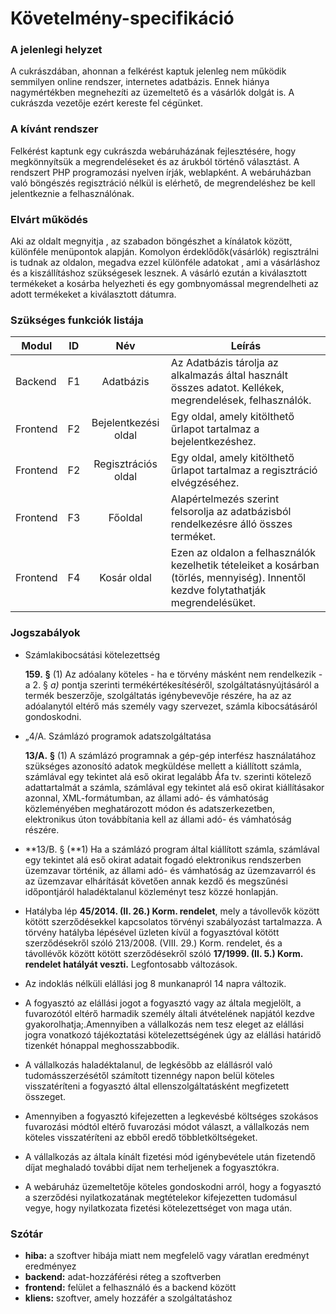 # **Követelmény-specifikáció**

### A jelenlegi helyzet

A cukrászdában, ahonnan  a felkérést kaptuk jelenleg nem működik semmilyen online rendszer, internetes adatbázis. Ennek hiánya nagymértékben megnehezíti az üzemeltető és a vásárlók dolgát is. A cukrászda vezetője ezért kereste fel cégünket.

### A kívánt rendszer

Felkérést kaptunk egy cukrászda webáruházának fejlesztésére, hogy megkönnyítsük a megrendeléseket és az árukból történő választást. A rendszert PHP programozási nyelven írják, weblapként. A webáruházban való böngészés regisztráció nélkül is elérhető, de megrendeléshez be kell jelentkeznie a felhasználónak.

### Elvárt működés 

Aki az oldalt megnyitja , az szabadon böngészhet a kínálatok között, különféle menüpontok alapján.  Komolyon érdeklődők(vásárlók) regisztrálni is tudnak az oldalon, megadva ezzel  különféle adatokat , ami a vásárláshoz és a kiszállításhoz szükségesek lesznek.  A vásárló ezután a kiválasztott termékeket a kosárba helyezheti és egy gombnyomással megrendelheti az adott termékeket a kiválasztott dátumra.

### Szükséges funkciók listája

| Modul    | ID   |         Név          | Leírás                                                       |
| -------- | ---- | :------------------: | ------------------------------------------------------------ |
| Backend  | F1   |       Adatbázis       | Az Adatbázis tárolja az alkalmazás által használt összes adatot. Kellékek, megrendelések, felhasználók. |
| Frontend | F2   | Bejelentkezési oldal | Egy oldal, amely kitölthető űrlapot tartalmaz a bejelentkezéshez. |
| Frontend | F2   | Regisztrációs oldal  | Egy oldal, amely kitölthető űrlapot tartalmaz a regisztráció elvégzéséhez. |
| Frontend | F3   |       Főoldal        | Alapértelmezés szerint felsorolja az adatbázisból rendelkezésre álló összes terméket. |
| Frontend | F4   |     Kosár oldal      | Ezen az oldalon a felhasználók kezelhetik tételeiket a kosárban (törlés, mennyiség). Innentől kezdve folytathatják megrendelésüket. |

### Jogszabályok

- Számlakibocsátási kötelezettség

  **159.** **§** (1) Az adóalany köteles - ha e törvény másként nem rendelkezik - a 2. § *a)* pontja szerinti termékértékesítéséről, szolgáltatásnyújtásáról a termék beszerzője, szolgáltatás igénybevevője részére, ha az az adóalanytól eltérő más személy vagy szervezet, számla kibocsátásáról gondoskodni.

- „4/A. Számlázó programok adatszolgáltatása

  **13/A.** **§** (1) A számlázó programnak a gép-gép interfész használatához szükséges azonosító adatok megküldése mellett a kiállított számla, számlával egy tekintet alá eső okirat legalább Áfa tv. szerinti kötelező adattartalmát a számla, számlával egy tekintet alá eső okirat kiállításakor azonnal, XML-formátumban, az állami adó- és vámhatóság közleményében meghatározott módon és adatszerkezetben, elektronikus úton továbbítania kell az állami adó- és vámhatóság részére.

-  **13/B. § (**1) Ha a számlázó program által kiállított számla, számlával egy tekintet alá eső okirat adatait fogadó elektronikus rendszerben üzemzavar történik, az állami adó- és vámhatóság az üzemzavarról és az üzemzavar elhárítását követően annak kezdő és megszűnési időpontjáról haladéktalanul közleményt tesz közzé honlapján. 
- Hatályba lép **45/2014. (II. 26.) Korm. rendelet**, mely a távollevők között kötött szerződésekkel kapcsolatos törvényi szabályozást tartalmazza. A törvény hatályba lépésével üzleten kívül a fogyasztóval kötött szerződésekről szóló 213/2008. (VIII. 29.) Korm. rendelet, és a távollévők között kötött szerződésekről szóló **17/1999. (II. 5.) Korm. rendelet hatályát veszti.** Legfontosabb változások.
- Az indoklás nélküli elállási jog 8 munkanapról 14 napra változik.
- A fogyasztó az elállási jogot a fogyasztó vagy az általa megjelölt, a fuvarozótól eltérő harmadik személy általi átvételének napjától kezdve gyakorolhatja;.Amennyiben a vállalkozás nem tesz eleget az elállási jogra vonatkozó tájékoztatási kötelezettségének úgy az elállási határidő tizenkét hónappal meghosszabbodik.
- A vállalkozás haladéktalanul, de legkésőbb az elállásról való tudomásszerzésétől számított tizennégy napon belül köteles visszatéríteni a fogyasztó által ellenszolgáltatásként megfizetett összeget.
- Amennyiben a fogyasztó kifejezetten a legkevésbé költséges szokásos fuvarozási módtól eltérő fuvarozási módot választ, a vállalkozás nem köteles visszatéríteni az ebből eredő többletköltségeket.
-  A vállalkozás az általa kínált fizetési mód igénybevétele után fizetendő díjat meghaladó további díjat nem terheljenek a fogyasztókra.
-  A webáruház üzemeltetője köteles gondoskodni arról, hogy a fogyasztó a szerződési nyilatkozatának megtételekor kifejezetten tudomásul vegye, hogy nyilatkozata fizetési kötelezettséget von maga után. 

### Szótár

- **hiba:** a szoftver hibája miatt nem megfelelő vagy váratlan eredményt eredményez
- **backend:** adat-hozzáférési réteg a szoftverben
- **frontend:** felület a felhasználó és a backend között
- **kliens:** szoftver, amely hozzáfér a szolgáltatáshoz
